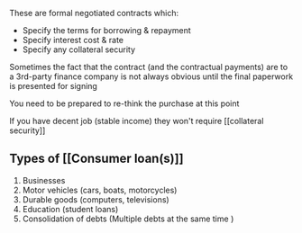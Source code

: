 These are formal negotiated contracts which:
- Specify the terms for borrowing & repayment
- Specify interest cost & rate
- Specify any collateral security

Sometimes the fact that the contract (and the contractual payments) are to a 3rd-party finance company is not always obvious until the final paperwork is presented for signing

You need to be prepared to re-think the purchase at this point

If you have decent job (stable income) they won't require [[collateral security]]

## Types of [[Consumer loan(s)]]
1. Businesses
2. Motor vehicles (cars, boats, motorcycles)
3. Durable goods (computers, televisions)
4. Education (student loans)
5. Consolidation of debts (Multiple debts at the same time )